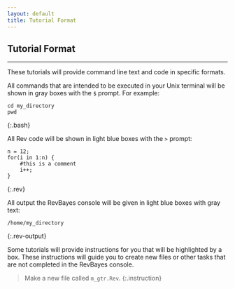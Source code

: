 ```yaml
---
layout: default
title: Tutorial Format
---
```


## Tutorial Format
----

These tutorials will provide command line text and code in specific formats.

All commands that are intended to be executed in your Unix terminal will be shown in gray boxes with the `$` prompt. For example:

~~~
cd my_directory
pwd
~~~
{:.bash}

All Rev code will be shown in light blue boxes with the `>` prompt:

~~~
n = 12;
for(i in 1:n) {
	#this is a comment
	i++;
}
~~~
{:.rev}

All output the RevBayes console will be given in light blue boxes with gray text:

~~~
/home/my_directory
~~~
{:.rev-output}

Some tutorials will provide instructions for you that will be highlighted by a box. These instructions will guide you to create new files or other tasks that are not completed in the RevBayes console.

>Make a new file called `m_gtr.Rev`.
{:.instruction}

